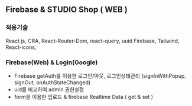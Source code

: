 ## Firebase & STUDIO Shop ( WEB )

### 적용기술

React js, CRA, React-Router-Dom, react-query, uuid
Firebase,
Tailwind, React-icons,

### Firebase(Web) & Login(Google)

- Firebase getAuth를 이용한 로그인/아웃, 로그인상태관리 (signInWithPopup, signOut, onAuthStateChanged)
- uid를 비교하여 admin 권한설정
- form을 이용한 업로드 & firebase Realtime Data ( get & set )
